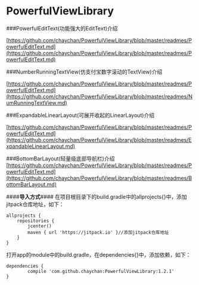 # PowerfulViewLibrary

###PowerfulEditText(功能强大的EditText)介绍  

[https://github.com/chaychan/PowerfulViewLibrary/blob/master/readmes/PowerfulEditText.md](https://github.com/chaychan/PowerfulViewLibrary/blob/master/readmes/PowerfulEditText.md)

###NumberRunningTextView(仿支付宝数字滚动的TextView)介绍 

[https://github.com/chaychan/PowerfulViewLibrary/blob/master/readmes/PowerfulEditText.md](https://github.com/chaychan/PowerfulViewLibrary/blob/master/readmes/NumRunningTextView.md)

###ExpandableLinearLayout(可展开收起的LinearLayout)介绍 

[https://github.com/chaychan/PowerfulViewLibrary/blob/master/readmes/PowerfulEditText.md](https://github.com/chaychan/PowerfulViewLibrary/blob/master/readmes/ExpandableLinearLayout.md)

###BottomBarLayout(轻量级底部导航栏)介绍
[https://github.com/chaychan/PowerfulViewLibrary/blob/master/readmes/PowerfulEditText.md](https://github.com/chaychan/PowerfulViewLibrary/blob/master/readmes/BottomBarLayout.md)

####**导入方式**####
在项目根目录下的build.gradle中的allprojects{}中，添加jitpack仓库地址，如下：

    allprojects {
	    repositories {
	        jcenter()
	        maven { url 'https://jitpack.io' }//添加jitpack仓库地址
	    }
	}
 
打开app的module中的build.gradle，在dependencies{}中，添加依赖，如下：

    dependencies {
	        compile 'com.github.chaychan:PowerfulViewLibrary:1.2.1'
	}
